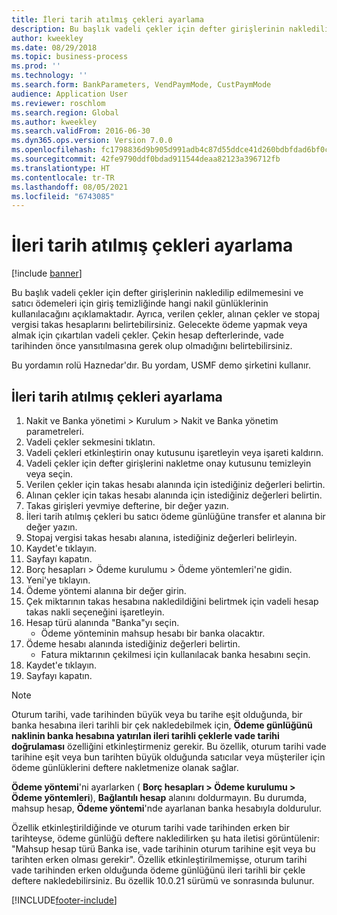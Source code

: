 ```yaml
---
title: İleri tarih atılmış çekleri ayarlama
description: Bu başlık vadeli çekler için defter girişlerinin nakledilip edilmemesini ve satıcı ödemeleri için giriş temizliğinde hangi nakil günlüklerinin kullanılacağını açıklamaktadır.
author: kweekley
ms.date: 08/29/2018
ms.topic: business-process
ms.prod: ''
ms.technology: ''
ms.search.form: BankParameters, VendPaymMode, CustPaymMode
audience: Application User
ms.reviewer: roschlom
ms.search.region: Global
ms.author: kweekley
ms.search.validFrom: 2016-06-30
ms.dyn365.ops.version: Version 7.0.0
ms.openlocfilehash: fc1798836d9b905d991adb4c87d55ddce41d260bdbfdad6bf0c4b4feb846ee57
ms.sourcegitcommit: 42fe9790ddf0bdad911544deaa82123a396712fb
ms.translationtype: HT
ms.contentlocale: tr-TR
ms.lasthandoff: 08/05/2021
ms.locfileid: "6743085"
---
```

# <a name="set-up-postdated-checks"></a>İleri tarih atılmış çekleri ayarlama

[!include [banner](../../includes/banner.md)]

Bu başlık vadeli çekler için defter girişlerinin nakledilip edilmemesini ve satıcı ödemeleri için giriş temizliğinde hangi nakil günlüklerinin kullanılacağını açıklamaktadır. Ayrıca, verilen çekler, alınan çekler ve stopaj vergisi takas hesaplarını belirtebilirsiniz. Gelecekte ödeme yapmak veya almak için çıkartılan vadeli çekler. Çekin hesap defterlerinde, vade tarihinden önce yansıtılmasına gerek olup olmadığını belirtebilirsiniz.



Bu yordamın rolü Haznedar'dır. Bu yordam, USMF demo şirketini kullanır.


## <a name="set-up-postdated-checks"></a>İleri tarih atılmış çekleri ayarlama
1. Nakit ve Banka yönetimi > Kurulum > Nakit ve Banka yönetim parametreleri.
2. Vadeli çekler sekmesini tıklatın.
3. Vadeli çekleri etkinleştirin onay kutusunu işaretleyin veya işareti kaldırın.
4. Vadeli çekler için defter girişlerini nakletme onay kutusunu temizleyin veya seçin.
5. Verilen çekler için takas hesabı alanında için istediğiniz değerleri belirtin.
6. Alınan çekler için takas hesabı alanında için istediğiniz değerleri belirtin.
7. Takas girişleri yevmiye defterine, bir değer yazın.
8. İleri tarih atılmış çekleri bu satıcı ödeme günlüğüne transfer et alanına bir değer yazın.
9. Stopaj vergisi takas hesabı alanına, istediğiniz değerleri belirleyin.
10. Kaydet'e tıklayın.
11. Sayfayı kapatın.
12. Borç hesapları > Ödeme kurulumu > Ödeme yöntemleri'ne gidin.
13. Yeni'ye tıklayın.
14. Ödeme yöntemi alanına bir değer girin.
15. Çek miktarının takas hesabına nakledildiğini belirtmek için vadeli hesap takas nakli seçeneğini işaretleyin.
16. Hesap türü alanında "Banka"yı seçin.
    * Ödeme yönteminin mahsup hesabı bir banka olacaktır.  
17. Ödeme hesabı alanında istediğiniz değerleri belirtin.
    * Fatura miktarının çekilmesi için kullanılacak banka hesabını seçin.  
18. Kaydet'e tıklayın.
19. Sayfayı kapatın.
> [!NOTE]
> Oturum tarihi, vade tarihinden büyük veya bu tarihe eşit olduğunda, bir banka hesabına ileri tarihli bir çek nakledebilmek için, **Ödeme günlüğünü naklinin banka hesabına yatırılan ileri tarihli çeklerle vade tarihi doğrulaması** özelliğini etkinleştirmeniz gerekir. Bu özellik, oturum tarihi vade tarihine eşit veya bun tarihten büyük olduğunda satıcılar veya müşteriler için ödeme günlüklerini deftere nakletmenize olanak sağlar.
> 
> **Ödeme yöntemi**'ni ayarlarken ( **Borç hesapları > Ödeme kurulumu > Ödeme yöntemleri**), **Bağlantılı hesap** alanını doldurmayın. Bu durumda, mahsup hesap, **Ödeme yöntemi**'nde ayarlanan banka hesabıyla doldurulur.
>  
> Özellik etkinleştirildiğinde ve oturum tarihi vade tarihinden erken bir tarihteyse, ödeme günlüğü deftere nakledilirken şu hata iletisi görüntülenir: "Mahsup hesap türü Banka ise, vade tarihinin oturum tarihine eşit veya bu tarihten erken olması gerekir". Özellik etkinleştirilmemişse, oturum tarihi vade tarihinden erken olduğunda ödeme günlüğünü ileri tarihli bir çekle deftere nakledebilirsiniz.
> Bu özellik 10.0.21 sürümü ve sonrasında bulunur.    

[!INCLUDE[footer-include](../../../includes/footer-banner.md)]
